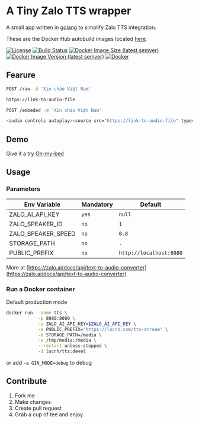 # A Tiny Zalo TTS wrapper
A small app written in [golang](https://golang.org) to simplify Zalo TTS integration.

These are the Docker Hub autobuild images located [here](https://hub.docker.com/r/locnh/tts/).

[![License](https://img.shields.io/github/license/locnh/tts)](/LICENSE)
[![Build Status](https://travis-ci.com/locnh/tts.svg?branch=master)](https://travis-ci.com/locnh/tts)
[![Docker Image Size (latest semver)](https://img.shields.io/docker/image-size/locnh/tts?sort=semver)](/Dockerfile)
[![Docker Image Version (latest semver)](https://img.shields.io/docker/v/locnh/tts?sort=semver)](/Dockerfile)
[![Docker](https://img.shields.io/docker/pulls/locnh/tts)](https://hub.docker.com/r/locnh/tts)

## Fearure

```bash
POST /raw -d 'Xin chào Việt Nam'

https://link-to-audio-file
```

```bash
POST /embeded -d 'Xin chào Việt Nam'

<audio controls autoplay><source src="https://link-to-audio-file" type="audio/mpeg"></audio>
```

## Demo
Give it a try [Oh-my-bed](https://ohmybed.locnh.com)

## Usage
### Parameters
| Env Variable       | Mandatory    | Default                   |
|--------------------|--------------|---------------------------|
| ZALO_AI_API_KEY    |    `yes`     | `null`                    |
| ZALO_SPEAKER_ID    |    `no`      | `1`                       |
| ZALO_SPEAKER_SPEED |    `no`      | `0.8`                     |
| STORAGE_PATH       |    `no`      | `.`                       |
| PUBLIC_PREFIX      |    `no`      | `http://localhost:8080`   |

More at [https://zalo.ai/docs/api/text-to-audio-converter](https://zalo.ai/docs/api/text-to-audio-converter)

### Run a Docker container

Default production mode

```sh
docker run --name tts \
            -p 8080:8080 \
            -e ZALO_AI_API_KEY=$ZALO_AI_API_KEY \
            -e PUBLIC_PREFIX="https://locnh.com/tts-stream" \
            -e STORAGE_PATH=/media \
            -v /tmp/media:/media \
            --restart unless-stopped \
            -d locnh/tts:devel
```

or add `-e GIN_MODE=debug` to debug

## Contribute
1. Fork me
2. Make changes
3. Create pull request
4. Grab a cup of tee and enjoy
